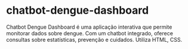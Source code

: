 # chatbot-dengue-dashboard
Chatbot Dengue Dashboard é uma aplicação interativa que permite monitorar dados sobre dengue. Com um chatbot integrado, oferece consultas sobre estatísticas, prevenção e cuidados. Utiliza HTML, CSS.
